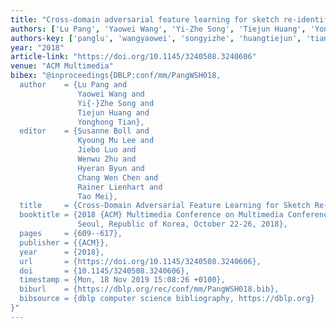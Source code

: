 ```yaml
---
title: "Cross-domain adversarial feature learning for sketch re-identification"
authors: ['Lu Pang', 'Yaowei Wang', 'Yi-Zhe Song', 'Tiejun Huang', 'Yonghong Tian 0001']
authors-key: ['panglu', 'wangyaowei', 'songyizhe', 'huangtiejun', 'tianyonghong']
year: "2018"
article-link: "https://doi.org/10.1145/3240508.3240606"
venue: "ACM Multimedia"
bibex: "@inproceedings{DBLP:conf/mm/PangWSH018,
  author    = {Lu Pang and
               Yaowei Wang and
               Yi{-}Zhe Song and
               Tiejun Huang and
               Yonghong Tian},
  editor    = {Susanne Boll and
               Kyoung Mu Lee and
               Jiebo Luo and
               Wenwu Zhu and
               Hyeran Byun and
               Chang Wen Chen and
               Rainer Lienhart and
               Tao Mei},
  title     = {Cross-Domain Adversarial Feature Learning for Sketch Re-identification},
  booktitle = {2018 {ACM} Multimedia Conference on Multimedia Conference, {MM} 2018,
               Seoul, Republic of Korea, October 22-26, 2018},
  pages     = {609--617},
  publisher = {{ACM}},
  year      = {2018},
  url       = {https://doi.org/10.1145/3240508.3240606},
  doi       = {10.1145/3240508.3240606},
  timestamp = {Mon, 18 Nov 2019 15:08:26 +0100},
  biburl    = {https://dblp.org/rec/conf/mm/PangWSH018.bib},
  bibsource = {dblp computer science bibliography, https://dblp.org}
}"
---
```

